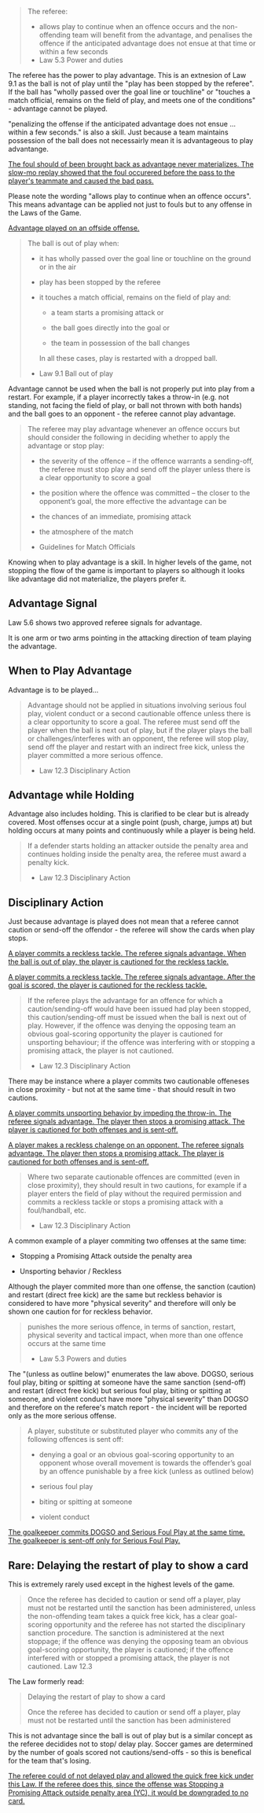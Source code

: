 > The referee:
> 
> - allows play to continue when an offence occurs and the non-offending team will benefit from the advantage, and penalises the offence if the anticipated advantage does not ensue at that time or within a few seconds
> - Law 5.3 Power and duties

The referee has the power to play advantage. This is an extnesion of Law 9.1 as the ball is not of play until the "play has been stopped by the referee". If the ball has "wholly passed over the goal line or touchline" or "touches a match official, remains on the field of play, and meets one of the conditions" - advantage cannot be played.

"penalizing the offense if the anticipated advantage does not ensue ... within a few seconds." is also a skill. Just because a team maintains possession of the ball does not necessairly mean it is advantageous to play advantange.

[The foul should of been brought back as advantage never materializes. The slow-mo replay showed that the foul occurered before the pass to the player's teammate and caused the bad pass.](https://youtu.be/5OJfbYQtKtk?t=4745)

Please note the wording "allows play to continue when an offence occurs". This means advantage can be applied not just to fouls but to any offense in the Laws of the Game. 

[Advantage played on an offside offense.](https://youtu.be/DMmK4XW0UPc?&t=188)

> The ball is out of play when:
> 
> - it has wholly passed over the goal line or touchline on the ground or in the air
> 
> - play has been stopped by the referee
> 
> - it touches a match official, remains on the field of play and:
>   
>   - a team starts a promising attack or
>   
>   - the ball goes directly into the goal or
>   
>   - the team in possession of the ball changes
> 
>       In all these cases, play is restarted with a dropped ball.
> 
> - Law 9.1 Ball out of play

Advantage cannot be used when the ball is not properly put into play from a restart. For example, if a player incorrectly takes a throw-in (e.g. not standing, not facing the field of play, or ball not thrown with both hands) and the ball goes to an opponent - the referee cannot play advantage.

> The referee may play advantage whenever an offence occurs but should consider the following in deciding whether to apply the advantage or stop play:
> 
> - the severity of the offence – if the offence warrants a sending-off, the referee must stop play and send off the player unless there is a clear opportunity to score a goal
> 
> - the position where the offence was committed – the closer to the opponent’s goal, the more effective the advantage can be
> 
> - the chances of an immediate, promising attack
> 
> - the atmosphere of the match
> 
> - Guidelines for Match Officials

Knowing when to play advantage is a skill. In higher levels of the game, not stopping the flow of the game is important to players so although it looks like advantage did not materialize, the players prefer it. 

## Advantage Signal

Law 5.6 shows two approved referee signals for advantage. 

It is one arm or two arms pointing in the attacking direction of team playing the advantage.

## When to Play Advantage

Advantage is to be played...

> Advantage should not be applied in situations involving serious foul play, violent conduct or a second cautionable offence unless there is a clear opportunity to score a goal. The referee must send off the player when the ball is next out of play, but if the player plays the ball or challenges/interferes with an opponent, the referee will stop play, send off the player and restart with an indirect free kick, unless the player committed a more serious offence.
> 
> - Law 12.3 Disciplinary Action

## Advantage while Holding

Advantage also includes holding. This is clarified to be clear but is already covered. Most offenses occur at a single point (push, charge, jumps at) but holding occurs at many points and continuously while a player is being held.

> If a defender starts holding an attacker outside the penalty area and continues holding inside the penalty area, the referee must award a penalty kick.
> 
> - Law 12.3 Disciplinary Action

## Disciplinary Action

Just because advantage is played does not mean that a referee cannot caution or send-off the offendor - the referee will show the cards when play stops. 

[A player commits a reckless tackle. The referee signals advantage. When the ball is out of play, the player is cautioned for the reckless tackle.](https://youtu.be/eFxYX4x1za0?t=790)

[A player commits a reckless tackle. The referee signals advantage. After the goal is scored, the player is cautioned for the reckless tackle.](https://youtu.be/BbcPFAvyIZU)

> If the referee plays the advantage for an offence for which a caution/sending-off would have been issued had play been stopped, this caution/sending-off must be issued when the ball is next out of play. However, if the offence was denying the opposing team an obvious goal-scoring opportunity the player is cautioned for unsporting behaviour; if the offence was interfering with or stopping a promising attack, the player is not cautioned.
> 
> - Law 12.3 Disciplinary Action

There may be instance where a player commits two cautionable offeneses in close proximity - but not at the same time - that should result in two cautions.

[A player commits unsporting behavior by impeding the throw-in. The referee signals advantage. The player then stops a promising attack. The player is cautioned for both offenses and is sent-off.](https://www.youtube.com/watch?v=VpEhnyG_WWc)

[A player makes a reckless chalenge on an opponent. The referee signals advantage. The player then stops a promising attack. The player is cautioned for both offenses and is sent-off.](https://youtu.be/P1jELHaraJs)

> Where two separate cautionable offences are committed (even in close proximity), they should result in two cautions, for example if a player enters the field of play without the required permission and commits a reckless tackle or stops a promising attack with a foul/handball, etc.
> 
> - Law 12.3 Disciplinary Action

A common example of a player commiting two offenses at the same time:

- Stopping a Promising Attack outside the penalty area

- Unsporting behavior / Reckless

Although the player commited more than one offense, the sanction (caution) and restart (direct free kick) are the same but reckless behavior is considered to have more "physical severity" and therefore will only be shown one caution for for reckless behavior.

> punishes the more serious offence, in terms of sanction, restart, physical severity and tactical impact, when more than one offence occurs at the same time
> 
> - Law 5.3 Powers and duties

The "(unless as outline below)" enumerates the law above.  DOGSO, serious foul play, biting or spitting at someone have the same sanction (send-off) and restart (direct free kick) but serious foul play, biting or spitting at someone, and violent conduct have more "physical severity" than DOGSO and therefore on the referee's match report - the incident will be reported only as the more serious offense.

> A player, substitute or substituted player who commits any of the following offences is sent off:
> 
> - denying a goal or an obvious goal-scoring opportunity to an opponent whose overall movement is towards the offender’s goal by an offence punishable by a free kick (unless as outlined below)
> 
> - serious foul play
> 
> - biting or spitting at someone
> 
> - violent conduct

[The goalkeeper commits DOGSO and Serious Foul Play at the same time. The goalkeeper is sent-off only for Serious Foul Play.](https://youtu.be/dmZcFRB-1wo?t=121)

## Rare: Delaying the restart of play to show a card

This is extremely rarely used except in the highest levels of the game. 

> Once the referee has decided to caution or send off a player, play must not be restarted until the sanction has been administered, unless the non-offending team takes a quick free kick, has a clear goal-scoring opportunity and the referee has not started the disciplinary sanction procedure. The sanction is administered at the next stoppage; if the offence was denying the opposing team an obvious goal-scoring opportunity, the player is cautioned; if the offence interfered with or stopped a promising attack, the player is not cautioned. Law 12.3

The Law formerly read:
> Delaying the restart of play to show a card
>
>Once the referee has decided to caution or send off a player, play must not be restarted until the sanction has been administered


This is not advantage since the ball is out of play but is a similar concept as the referee decidides not to stop/ delay play. Soccer games are determined by the number of goals scored not cautions/send-offs - so this is benefical for the team that's losing. 

[The referee could of not delayed play and allowed the quick free kick under this Law. If the referee does this, since the offense was Stopping a Promising Attack outside penalty area (YC), it would be downgraded to no card. ](https://youtu.be/XBaIqWtWkGA)
